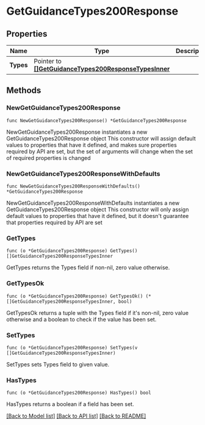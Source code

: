 # GetGuidanceTypes200Response

## Properties

Name | Type | Description | Notes
------------ | ------------- | ------------- | -------------
**Types** | Pointer to [**[]GetGuidanceTypes200ResponseTypesInner**](GetGuidanceTypes200ResponseTypesInner.md) |  | [optional] 

## Methods

### NewGetGuidanceTypes200Response

`func NewGetGuidanceTypes200Response() *GetGuidanceTypes200Response`

NewGetGuidanceTypes200Response instantiates a new GetGuidanceTypes200Response object
This constructor will assign default values to properties that have it defined,
and makes sure properties required by API are set, but the set of arguments
will change when the set of required properties is changed

### NewGetGuidanceTypes200ResponseWithDefaults

`func NewGetGuidanceTypes200ResponseWithDefaults() *GetGuidanceTypes200Response`

NewGetGuidanceTypes200ResponseWithDefaults instantiates a new GetGuidanceTypes200Response object
This constructor will only assign default values to properties that have it defined,
but it doesn't guarantee that properties required by API are set

### GetTypes

`func (o *GetGuidanceTypes200Response) GetTypes() []GetGuidanceTypes200ResponseTypesInner`

GetTypes returns the Types field if non-nil, zero value otherwise.

### GetTypesOk

`func (o *GetGuidanceTypes200Response) GetTypesOk() (*[]GetGuidanceTypes200ResponseTypesInner, bool)`

GetTypesOk returns a tuple with the Types field if it's non-nil, zero value otherwise
and a boolean to check if the value has been set.

### SetTypes

`func (o *GetGuidanceTypes200Response) SetTypes(v []GetGuidanceTypes200ResponseTypesInner)`

SetTypes sets Types field to given value.

### HasTypes

`func (o *GetGuidanceTypes200Response) HasTypes() bool`

HasTypes returns a boolean if a field has been set.


[[Back to Model list]](../README.md#documentation-for-models) [[Back to API list]](../README.md#documentation-for-api-endpoints) [[Back to README]](../README.md)


